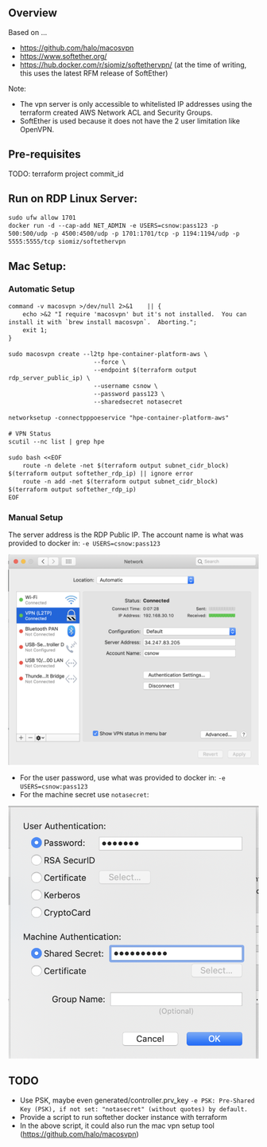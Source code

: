 ## Overview

Based on ...

- https://github.com/halo/macosvpn
- https://www.softether.org/
- https://hub.docker.com/r/siomiz/softethervpn/ (at the time of writing, this uses the latest RFM release of SoftEther)

Note:

- The vpn server is only accessible to whitelisted IP addresses using the terraform created AWS Network ACL and Security Groups.
- SoftEther is used because it does not have the 2 user limitation like OpenVPN.

## Pre-requisites

TODO: terraform project commit_id 

## Run on RDP Linux Server:

```
sudo ufw allow 1701
docker run -d --cap-add NET_ADMIN -e USERS=csnow:pass123 -p 500:500/udp -p 4500:4500/udp -p 1701:1701/tcp -p 1194:1194/udp -p 5555:5555/tcp siomiz/softethervpn
```

##  Mac Setup:

### Automatic Setup

```
command -v macosvpn >/dev/null 2>&1    || { 
    echo >&2 "I require 'macosvpn' but it's not installed.  You can install it with `brew install macosvpn`.  Aborting."; 
    exit 1;
}

sudo macosvpn create --l2tp hpe-container-platform-aws \
                        --force \
                        --endpoint $(terraform output rdp_server_public_ip) \
                        --username csnow \
                        --password pass123 \
                        --sharedsecret notasecret

networksetup -connectpppoeservice "hpe-container-platform-aws"

# VPN Status
scutil --nc list | grep hpe

sudo bash <<EOF
    route -n delete -net $(terraform output subnet_cidr_block) $(terraform output softether_rdp_ip) || ignore error
    route -n add -net $(terraform output subnet_cidr_block) $(terraform output softether_rdp_ip)
EOF
```

### Manual Setup

The server address is the RDP Public IP.  The account name is what was provided to docker in: `-e USERS=csnow:pass123`

![mac setup 01](./README-VPN/mac-setup01.png)

 - For the user password, use what was provided to docker in: `-e USERS=csnow:pass123`
 - For the machine secret use `notasecret`:

![mac setup 02](./README-VPN/mac-setup02.png)


## TODO

 - Use PSK, maybe even generated/controller.prv_key `-e PSK: Pre-Shared Key (PSK), if not set: "notasecret" (without quotes) by default.`
 - Provide a script to run softether docker instance with terraform
 - In the above script, it could also run the mac vpn setup tool (https://github.com/halo/macosvpn)
